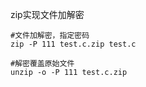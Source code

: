zip实现文件加解密



```shell
#文件加解密，指定密码
zip -P 111 test.c.zip test.c

#解密覆盖原始文件
unzip -o -P 111 test.c.zip 

```

